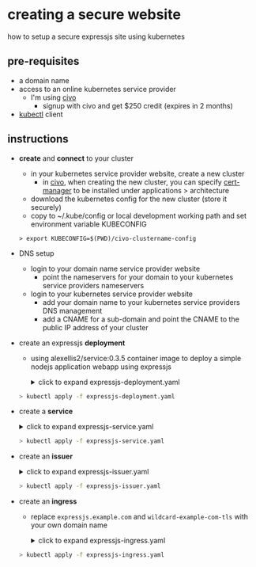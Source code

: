 # creating a secure website 
how to setup a secure expressjs site using kubernetes

## pre-requisites
* a domain name
* access to an online kubernetes service provider
  * I'm using [civo](https://civo.com)
    * signup with civo and get $250 credit (expires in 2 months)
* [kubectl](https://kubernetes.io/docs/tasks/tools/) client 

## instructions
* **create** and **connect** to your cluster
  * in your kubernetes service provider website, create a new cluster
    * in [civo](https://civo.com), when creating the new cluster, you can specify [cert-manager](https://cert-manager.io/docs/) to be installed under applications > architecture 
  * download the kubernetes config for the new cluster (store it securely)
  * copy to ~/.kube/config or local development working path and set environment variable KUBECONFIG
  ```
  > export KUBECONFIG=$(PWD)/civo-clustername-config
  ```
* DNS setup
  * login to your domain name service provider website 
    * point the nameservers for your domain to your kubernetes service providers nameservers
  * login to your kubernetes service provider website
    * add your domain name to your kubernetes service providers DNS management 
    * add a CNAME for a sub-domain and point the CNAME to the public IP address of your cluster
  
* create an expressjs **deployment**
  * using alexellis2/service:0.3.5 container image to deploy a simple nodejs application webapp using expressjs  
    <details> <summary>click to expand expressjs-deployment.yaml</summary>

    ``` yaml
    apiVersion: apps/v1
    kind: Deployment
    metadata:
      generation: 1
      name: expressjs
      labels:
       app: expressjs
    spec:
      replicas: 1
      selector:
        matchLabels:
          app: expressjs
      strategy:
        rollingUpdate:
          maxSurge: 1
          maxUnavailable: 0
        type: RollingUpdate
      template:
        metadata:
          name: expressjs
          labels:
            app: expressjs
        spec:
          containers:
          - name: expressjs
            image: alexellis2/service:0.3.5
            imagePullPolicy: Always
            resources:
              limits:
                cpu: 50m
                memory: 128Mi
              requests:
                cpu: 50m
                memory: 128Mi
            ports:
            - containerPort: 8080
              protocol: TCP
            readinessProbe:
              failureThreshold: 3
              httpGet:
                path: /health
                port: 8080
                scheme: HTTP
              initialDelaySeconds: 2
              periodSeconds: 2
              successThreshold: 1
              timeoutSeconds: 1
          dnsPolicy: ClusterFirst
          restartPolicy: Always
          securityContext: {}
          terminationGracePeriodSeconds: 30
    ```
 
  </details>
  
  ``` sh
  > kubectl apply -f expressjs-deployment.yaml
  ```
  
* create a **service**
  <details> <summary>click to expand expressjs-service.yaml</summary>
 
  ``` yaml
  apiVersion: v1
  kind: Service
  metadata:
    name: expressjs
  spec:
    ports:
    - name: http
      port: 8080
      protocol: TCP
      targetPort: 8080
    selector:
      app: expressjs
    sessionAffinity: None
    type: ClusterIP
  ```
 
  </details>
  
  ``` sh
  > kubectl apply -f expressjs-service.yaml
  ```
  
* create an **issuer**
  <details> <summary>click to expand expressjs-issuer.yaml</summary>
 
  ``` yaml
  apiVersion: cert-manager.io/v1
  kind: Issuer
  metadata:
    name: letsencrypt-prod
  spec:
    acme:
      email: name@gmail.com
      server: https://acme-v02.api.letsencrypt.org/directory
      privateKeySecretRef:
        name: expressjs-secret-issuer-account-key
      solvers:
      - http01:
          ingress:
            class: traefik
   ```

   </details>
  
  ``` sh
  > kubectl apply -f expressjs-issuer.yaml
  ```
  
 * create an **ingress**
   * replace `expressjs.example.com` and `wildcard-example-com-tls` with your own domain name 
 
      <details> <summary>click to expand expressjs-ingress.yaml</summary>

     ``` yaml
     apiVersion: networking.k8s.io/v1
     kind: Ingress
     metadata:
       name: express
       annotations:
         cert-manager.io/issuer: letsencrypt-prod
         kubernetes.io/ingress.class: "traefik"
     spec:
       tls:
       - hosts:
         - expressjs.example.com
         secretName: wildcard-example-com-tls
       rules:
       - host: "expressjs.example.com"
         http:
           paths:
           - pathType: Prefix
             path: "/"
             backend:
               service:
                 name: expressjs
                 port:
                   number: 8080
     ```

    </details>
  
    ``` sh
    > kubectl apply -f expressjs-ingress.yaml
    ```
